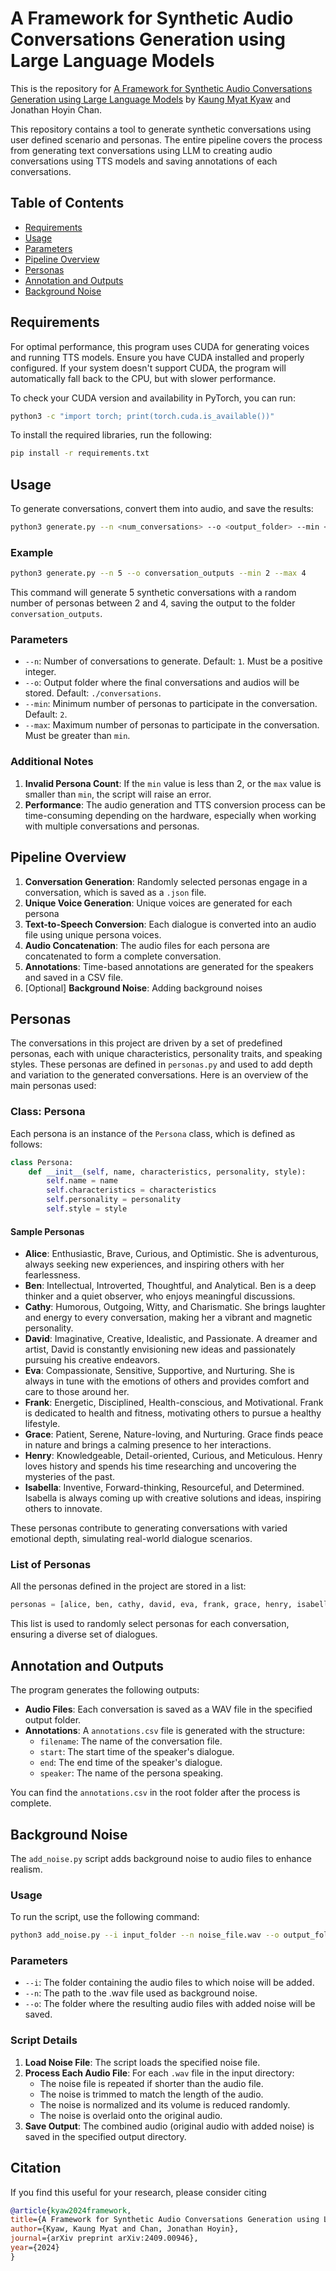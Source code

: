 # A Framework for Synthetic Audio Conversations Generation using Large Language Models

This is the repository for [A Framework for Synthetic Audio Conversations Generation using Large Language Models](https://kmkyaw.github.io/conversaSynth/index.html) by [Kaung Myat Kyaw](https://kmkyaw.github.io/) and Jonathan Hoyin Chan.

This repository contains a tool to generate synthetic conversations using user defined scenario and personas. The entire pipeline covers the process from generating text conversations using LLM to creating audio conversations using TTS models and saving annotations of each conversations.

## Table of Contents

- [Requirements](#requirements)
- [Usage](#usage)
- [Parameters](#parameters)
- [Pipeline Overview](#pipeline-overview)
- [Personas](#personas)
- [Annotation and Outputs](#annotation-and-outputs)
- [Background Noise](#background-noise)

## Requirements

For optimal performance, this program uses CUDA for generating voices and running TTS models. Ensure you have CUDA installed and properly configured. If your system doesn't support CUDA, the program will automatically fall back to the CPU, but with slower performance.

To check your CUDA version and availability in PyTorch, you can run:

```bash
python3 -c "import torch; print(torch.cuda.is_available())"
```

To install the required libraries, run the following:

```bash
pip install -r requirements.txt
```

## Usage

To generate conversations, convert them into audio, and save the results:

```bash
python3 generate.py --n <num_conversations> --o <output_folder> --min <min_personas> --max <max_personas>
```

### Example

```bash
python3 generate.py --n 5 --o conversation_outputs --min 2 --max 4
```

This command will generate 5 synthetic conversations with a random number of personas between 2 and 4, saving the output to the folder `conversation_outputs`.

### Parameters

- `--n`: Number of conversations to generate. Default: `1`. Must be a positive integer.
- `--o`: Output folder where the final conversations and audios will be stored. Default: `./conversations`.
- `--min`: Minimum number of personas to participate in the conversation. Default: `2`.
- `--max`: Maximum number of personas to participate in the conversation. Must be greater than `min`.

### Additional Notes

1.  **Invalid Persona Count**: If the `min` value is less than 2, or the `max` value is smaller than `min`, the script will raise an error.
2.  **Performance**: The audio generation and TTS conversion process can be time-consuming depending on the hardware, especially when working with multiple conversations and personas.

## Pipeline Overview

1.  **Conversation Generation**: Randomly selected personas engage in a conversation, which is saved as a `.json` file.
2.  **Unique Voice Generation**: Unique voices are generated for each persona
3.  **Text-to-Speech Conversion**: Each dialogue is converted into an audio file using unique persona voices.
4.  **Audio Concatenation**: The audio files for each persona are concatenated to form a complete conversation.
5.  **Annotations**: Time-based annotations are generated for the speakers and saved in a CSV file.
6.  [Optional] **Background Noise**: Adding background noises

## Personas

The conversations in this project are driven by a set of predefined personas, each with unique characteristics, personality traits, and speaking styles. These personas are defined in `personas.py` and used to add depth and variation to the generated conversations. Here is an overview of the main personas used:

### Class: Persona

Each persona is an instance of the `Persona` class, which is defined as follows:

```python
class Persona:
    def __init__(self, name, characteristics, personality, style):
        self.name = name
        self.characteristics = characteristics
        self.personality = personality
        self.style = style
```

#### Sample Personas

- **Alice**: Enthusiastic, Brave, Curious, and Optimistic. She is adventurous, always seeking new experiences, and inspiring others with her fearlessness.
- **Ben**: Intellectual, Introverted, Thoughtful, and Analytical. Ben is a deep thinker and a quiet observer, who enjoys meaningful discussions.
- **Cathy**: Humorous, Outgoing, Witty, and Charismatic. She brings laughter and energy to every conversation, making her a vibrant and magnetic personality.
- **David**: Imaginative, Creative, Idealistic, and Passionate. A dreamer and artist, David is constantly envisioning new ideas and passionately pursuing his creative endeavors.
- **Eva**: Compassionate, Sensitive, Supportive, and Nurturing. She is always in tune with the emotions of others and provides comfort and care to those around her.
- **Frank**: Energetic, Disciplined, Health-conscious, and Motivational. Frank is dedicated to health and fitness, motivating others to pursue a healthy lifestyle.
- **Grace**: Patient, Serene, Nature-loving, and Nurturing. Grace finds peace in nature and brings a calming presence to her interactions.
- **Henry**: Knowledgeable, Detail-oriented, Curious, and Meticulous. Henry loves history and spends his time researching and uncovering the mysteries of the past.
- **Isabella**: Inventive, Forward-thinking, Resourceful, and Determined. Isabella is always coming up with creative solutions and ideas, inspiring others to innovate.

These personas contribute to generating conversations with varied emotional depth, simulating real-world dialogue scenarios.

### List of Personas

All the personas defined in the project are stored in a list:

```python
personas = [alice, ben, cathy, david, eva, frank, grace, henry, isabella]
```

This list is used to randomly select personas for each conversation, ensuring a diverse set of dialogues.

## Annotation and Outputs

The program generates the following outputs:

- **Audio Files**: Each conversation is saved as a WAV file in the specified output folder.
- **Annotations**: A `annotations.csv` file is generated with the structure:
  - `filename`: The name of the conversation file.
  - `start`: The start time of the speaker's dialogue.
  - `end`: The end time of the speaker's dialogue.
  - `speaker`: The name of the persona speaking.

You can find the `annotations.csv` in the root folder after the process is complete.

## Background Noise

The `add_noise.py` script adds background noise to audio files to enhance realism.

### Usage

To run the script, use the following command:

```bash
python3 add_noise.py --i input_folder --n noise_file.wav --o output_folder
```

### Parameters

- `--i`: The folder containing the audio files to which noise will be added.
- `--n`: The path to the .wav file used as background noise.
- `--o`: The folder where the resulting audio files with added noise will be saved.

### Script Details

1.  **Load Noise File**: The script loads the specified noise file.
2.  **Process Each Audio File**: For each `.wav` file in the input directory:
    - The noise file is repeated if shorter than the audio file.
    - The noise is trimmed to match the length of the audio.
    - The noise is normalized and its volume is reduced randomly.
    - The noise is overlaid onto the original audio.
3.  **Save Output**: The combined audio (original audio with added noise) is saved in the specified output directory.

## Citation

If you find this useful for your research, please consider citing

```bibtex
@article{kyaw2024framework,
title={A Framework for Synthetic Audio Conversations Generation using Large Language Models},
author={Kyaw, Kaung Myat and Chan, Jonathan Hoyin},
journal={arXiv preprint arXiv:2409.00946},
year={2024}
}
```
